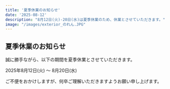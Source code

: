 ```yaml
---
title: '夏季休業のお知らせ'
date: '2025-08-12'
description: "8月12日(火)-20日(水)は夏季休業のため、休業とさせていただきます。"
image: "/images/exterior_のれん.JPG"
---
```


## 夏季休業のお知らせ

誠に勝手ながら、以下の期間を夏季休業とさせていただきます。

2025年8月12日(火) ～ 8月20日(水)

ご不便をおかけしますが、何卒ご理解いただきますようお願い申し上げます。
